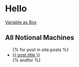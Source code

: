 # Hello

[Variable as Box](VariableAsBox.md)

## All Notional Machines
<ul>
  {% for post in site.posts %}
    <li>
      <a href="{{ post.url }}">{{ post.title }}</a>
    </li>
  {% endfor %}
</ul>
